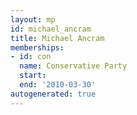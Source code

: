 ```yaml
---
layout: mp
id: michael_ancram
title: Michael Ancram
memberships:
- id: con
  name: Conservative Party
  start: 
  end: '2010-03-30'
autogenerated: true
---
```

